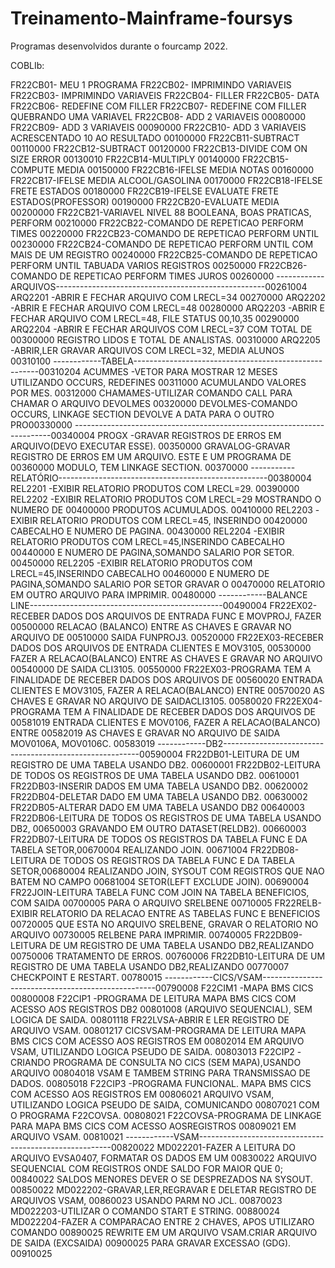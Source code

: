 # Treinamento-Mainframe-foursys

Programas desenvolvidos durante o fourcamp 2022.

COBLIb:

FR22CB01- MEU 1 PROGRAMA
FR22CB02- IMPRIMINDO VARIAVEIS
FR22CB03- IMPRIMINDO VARIAVEIS
FR22CB04- FILLER
FR22CB05- DATA
FR22CB06- REDEFINE COM FILLER
FR22CB07- REDEFINE COM FILLER QUEBRANDO UMA VARIAVEL
FR22CB08- ADD 2 VARIAVEIS                                               00080000
FR22CB09- ADD 3 VARIAVEIS                                               00090000
FR22CB10- ADD 3 VARIAVEIS ACRESCENTADO 10 AO RESULTADO                  00100000
FR22CB11-SUBTRACT                                                       00110000
FR22CB12-SUBTRACT                                                       00120000
FR22CB13-DIVIDE COM ON SIZE ERROR                                       00130010
FR22CB14-MULTIPLY                                                       00140000
FR22CB15-COMPUTE MEDIA                                                  00150000
FR22CB16-IFELSE MEDIA NOTAS                                             00160000
FR22CB17-IFELSE MEDIA ALCOOL/GASOLINA                                   00170000
FR22CB18-IFELSE FRETE ESTADOS                                           00180000
FR22CB19-IFELSE EVALUATE FRETE ESTADOS(PROFESSOR)                       00190000
FR22CB20-EVALUATE MEDIA                                                 00200000
FR22CB21-VARIAVEL NIVEL 88 BOOLEANA, BOAS PRATICAS, PERFORM             00210000
FR22CB22-COMANDO DE REPETICAO PERFORM TIMES                             00220000
FR22CB23-COMANDO DE REPETICAO PERFORM UNTIL                             00230000
FR22CB24-COMANDO DE REPETICAO PERFORM UNTIL COM MAIS DE UM REGISTRO     00240000
FR22CB25-COMANDO DE REPETICAO PERFORM UNTIL TABUADA VARIOS REGISTROS    00250000
FR22CB26-COMANDO DE REPETICAO PERFORM TIMES JUROS                       00260000
------------ARQUIVOS----------------------------------------------------00261004
ARQ2201 -ABRIR E FECHAR ARQUIVO COM LRECL=34                            00270000
ARQ2202 -ABRIR E FECHAR ARQUIVO COM LRECL=48                            00280000
ARQ2203 -ABRIR E FECHAR ARQUIVO COM LRECL=48, FILE STATUS 00,10,35      00290000
ARQ2204 -ABRIR E FECHAR ARQUIVOS COM LRECL=37 COM TOTAL DE              00300000
           REGISTRO LIDOS E TOTAL DE ANALISTAS.                         00310000
ARQ2205 -ABRIR,LER GRAVAR ARQUIVOS COM LRECL=32, MEDIA ALUNOS           00310100
------------TABELA------------------------------------------------------00310204
ACUMMES -VETOR PARA MOSTRAR 12 MESES UTILIZANDO OCCURS, REDEFINES       00311000
           ACUMULANDO VALORES POR MES.                                  00312000
CHAMAMES-UTILIZAR COMANDO CALL PARA CHAMAR O ARQUIVO DEVOLMES           00320000
DEVOLMES-COMANDO OCCURS, LINKAGE SECTION DEVOLVE A DATA PARA O OUTRO PRO00330000
------------------------------------------------------------------------00340004
PROGX   -GRAVAR REGISTROS DE ERROS EM ARQUIVO(DEVO EXECUTAR ESSE).      00350000
GRAVALOG-GRAVAR REGISTRO DE ERROS EM UM ARQUIVO. ESTE E UM PROGRAMA DE  00360000
           MODULO, TEM LINKAGE SECTION.                                 00370000
-----------RELATÓRIO----------------------------------------------------00380004
REL2201 -EXIBIR RELATORIO PRODUTOS COM LRECL=29.                        00390000
REL2202 -EXIBIR RELATORIO PRODUTOS COM LRECL=29 MOSTRANDO O NUMERO DE   00400000
           PRODUTOS ACUMULADOS.                                         00410000
REL2203 -EXIBIR RELATORIO PRODUTOS COM LRECL=45, INSERINDO              00420000
           CABECALHO E NUMERO DE PAGINA.                                00430000
REL2204 -EXIBIR RELATORIO PRODUTOS COM LRECL=45,INSERINDO CABECALHO     00440000
           E NUMERO DE PAGINA,SOMANDO SALARIO POR SETOR.                00450000
REL2205 -EXIBIR RELATORIO PRODUTOS COM LRECL=45,INSERINDO CABECALHO     00460000
           E NUMERO DE PAGINA,SOMANDO SALARIO POR SETOR GRAVAR O        00470000
           RELATORIO EM OUTRO ARQUIVO PARA IMPRIMIR.                    00480000
------------BALANCE LINE------------------------------------------------00490004
FR22EX02-RECEBER DADOS DOS ARQUIVOS DE ENTRADA FUNC E MOVPROJ, FAZER    00500000
           RELACAO (BALANCO) ENTRE AS CHAVES E GRAVAR NO ARQUIVO DE     00510000
           SAIDA FUNPROJ3.                                              00520000
FR22EX03-RECEBER DADOS DOS ARQUIVOS DE ENTRADA CLIENTES E MOV3105,      00530000
           FAZER A RELACAO(BALANCO) ENTRE AS CHAVES E GRAVAR NO ARQUIVO 00540000
           DE SAIDA CLI3105.                                            00550000
FR22EX03-PROGRAMA TEM A FINALIDADE DE RECEBER DADOS DOS ARQUIVOS DE     00560020
           ENTRADA CLIENTES E MOV3105, FAZER A RELACAO(BALANCO) ENTRE   00570020
           AS CHAVES E GRAVAR NO ARQUIVO DE SAIDACLI3105.               00580020
FR22EX04-PROGRAMA TEM A FINALIDADE DE RECEBER DADOS DOS ARQUIVOS DE     00581019
           ENTRADA CLIENTES E MOV0106, FAZER A RELACAO(BALANCO) ENTRE   00582019
           AS CHAVES E GRAVAR NO ARQUIVO DE SAIDA MOV0106A, MOV0106C.   00583019
------------DB2---------------------------------------------------------00590004
FR22DB01-LEITURA DE UM REGISTRO DE UMA TABELA USANDO DB2.               00600001
FR22DB02-LEITURA DE TODOS OS REGISTROS DE UMA TABELA USANDO DB2.        00610001
FR22DB03-INSERIR DADOS EM UMA TABELA USANDO DB2.                        00620002
FR22DB04-DELETAR DADO EM UMA TABELA USANDO DB2.                         00630002
FR22DB05-ALTERAR DADO EM UMA TABELA USANDO DB2                          00640003
FR22DB06-LEITURA DE TODOS OS REGISTROS DE UMA TABELA USANDO DB2,        00650003
           GRAVANDO EM OUTRO DATASET(RELDB2).                           00660003
FR22DB07-LEITURA DE TODOS OS REGISTROS DA TABELA FUNC E DA TABELA SETOR,00670004
           REALIZANDO JOIN.                                             00671004
FR22DB08-LEITURA DE TODOS OS REGISTROS DA TABELA FUNC E DA TABELA SETOR,00680004
           REALIZANDO JOIN, SYSOUT COM REGISTROS QUE NAO BATEM NO CAMPO 00681004
           SETOR(LEFT EXCLUDE JOIN).                                    00690004
FR22JOIN-LEITURA TABELA FUNC COM JOIN NA TABELA BENEFICIOS, COM SAIDA   00700005
           PARA O ARQUIVO SRELBENE                                      00710005
FR22RELB-EXIBIR RELATORIO DA RELACAO ENTRE AS TABELAS FUNC E BENEFICIOS 00720005
           QUE ESTA NO ARQUIVO SRELBENE, GRAVAR O  RELATORIO NO ARQUIVO 00730005
           RELBENE PARA IMPRIMIR.                                       00740005
FR22DB09-LEITURA DE UM REGISTRO DE UMA TABELA USANDO DB2,REALIZANDO     00750006
           TRATAMENTO DE ERROS.                                         00760006
FR22DB10-LEITURA DE UM REGISTRO DE UMA TABELA USANDO DB2,REALIZANDO     00770007
           CHECKPOINT E RESTART.                                        00780015
------------CICS/VSAM---------------------------------------------------00790008
F22CIM1 -MAPA BMS CICS                                                  00800008
F22CIP1 -PROGRAMA DE LEITURA MAPA BMS CICS COM ACESSO AOS REGISTROS DB2 00801008
           (ARQUIVO SEQUENCIAL), SEM LOGICA DE SAIDA.                   00801118
FR22LVSA-ABRIR E LER REGISTRO DE ARQUIVO VSAM.                          00801217
CICSVSAM-PROGRAMA DE LEITURA MAPA BMS CICS COM ACESSO AOS REGISTROS EM  00802014
           EM ARQUIVO VSAM, UTILIZANDO LOGICA PSEUDO DE SAIDA.          00803013
F22CIP2 -CRIANDO PROGRAMA DE CONSULTA NO CICS (SEM MAPA),USANDO ARQUIVO 00804018
           VSAM E TAMBEM STRING PARA TRANSMISSAO DE DADOS.              00805018
F22CIP3 -PROGRAMA FUNCIONAL. MAPA BMS CICS COM ACESSO AOS REGISTROS EM  00806021
           ARQUIVO VSAM, UTILIZANDO LOGICA PSEUDO DE SAIDA, COMUNICANDO 00807021
           COM O PROGRAMA F22COVSA.                                     00808021
F22COVSA-PROGRAMA DE LINKAGE PARA MAPA BMS CICS COM ACESSO AOSREGISTROS 00809021
           EM ARQUIVO VSAM.                                             00810021
------------VSAM--------------------------------------------------------00820022
MD022201-FAZER A LEITURA DO ARQUIVO EVSA0407, FORMATAR OS DADOS EM UM   00830022
           ARQUIVO SEQUENCIAL COM REGISTROS ONDE SALDO FOR MAIOR QUE 0; 00840022
           SALDOS MENORES DEVER O SE DESPREZADOS NA SYSOUT.             00850022
MD022202-GRAVAR,LER,REGRAVAR E DELETAR REGISTRO DE ARQUIVOS VSAM,       00860023
           USANDO PARM NO JCL.                                          00870023
MD022203-UTILIZAR O COMANDO START E STRING.                             00880024
MD022204-FAZER A COMPARACAO ENTRE 2 CHAVES, APOS  UTILIZARO COMANDO     00890025
           REWRITE EM UM ARQUIVO VSAM.CRIAR ARQUIVO DE SAIDA (EXCSAIDA) 00900025
           PARA GRAVAR EXCESSAO (GDG).                                  00910025
